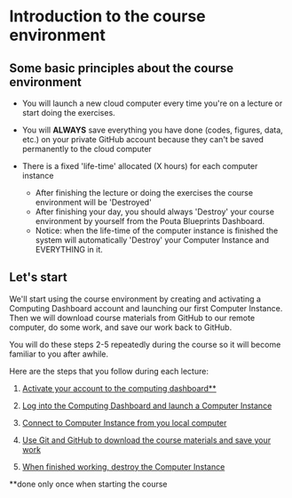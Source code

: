 # Introduction to the course environment

## Some basic principles about the course environment

- You will launch a new cloud computer every time you're on a lecture or start doing the exercises.

- You will **ALWAYS** save everything you have done (codes, figures, data, etc.) on your private GitHub account because they can't be saved 
permanently to the cloud computer 

- There is a fixed 'life-time' allocated (X hours) for each computer instance

  - After finishing the lecture or doing the exercises the course environment will be 'Destroyed'
  - After finishing your day, you should always 'Destroy' your course environment by yourself from the Pouta Blueprints Dashboard.
  - Notice: when the life-time of the computer instance is finished the system will automatically 'Destroy' your Computer Instance and EVERYTHING in it.

## Let's start

We'll start using the course environment by creating and activating a Computing Dashboard account and launching our first Computer Instance. Then we will download
course materials from GitHub to our remote computer, do some work, and save our work back to GitHub. 

You will do these steps 2-5 repeatedly during the course so it will become familiar to you after awhile. 

Here are the steps that you follow during each lecture:

 1. [Activate your account to the computing dashboard\*\*](activate-pb-account.md)
 
 2. [Log into the Computing Dashboard and launch a Computer Instance](launch-instance.md)
 
 3. [Connect to Computer Instance from you local computer](connect-to-instance.md)
 
 4. [Use Git and GitHub to download the course materials and save your work](intro-to-github.md)
 
 5. [When finished working, destroy the Computer Instance](destroy-instance.md)

\*\*done only once when starting the course


